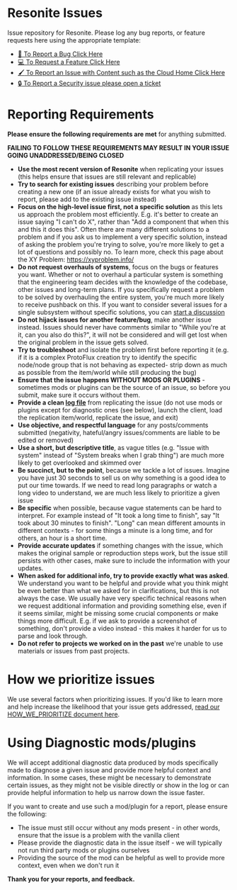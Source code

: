 # Resonite Issues
Issue repository for Resonite. Please log any bug reports, or feature requests here using the appropriate template:

- [:bug: To Report a Bug Click Here](https://github.com/Yellow-Dog-Man/Resonite-Issues/issues/new?assignees=shiftyscales&labels=bug&projects=&template=bug-report.yml)
- [:computer: To Request a Feature Click Here](https://github.com/Yellow-Dog-Man/Resonite-Issues/issues/new?assignees=shiftyscales&labels=enhancement&projects=&template=feature-request.yml)
- [:paintbrush: To Report an Issue with Content such as the Cloud Home Click Here](https://github.com/Yellow-Dog-Man/Resonite-Issues/issues/new?assignees=shiftyscales%2C+AegisTheWolf%2C+RyuviTheViali%2C+RueShejn&labels=content&projects=&template=content-issue.yml)
- [:lock: To Report a Security issue please open a ticket](https://support.resonite.com/)

# Reporting Requirements
**Please ensure the following requirements are met** for anything submitted.

**FAILING TO FOLLOW THESE REQUIREMENTS MAY RESULT IN YOUR ISSUE GOING UNADDRESSED/BEING CLOSED**

- **Use the most recent version of Resonite** when replicating your issues (this helps ensure that issues are still relevant and replicable)
- **Try to search for existing issues** describing your problem before creating a new one (if an issue already exists for what you wish to report, please add to the existing issue instead)
- **Focus on the high-level issue first, not a specific solution** as this lets us approach the problem most efficiently. E.g. it's better to create an issue saying "I can't do X", rather than "Add a component that when this and this it does this". Often there are many different solutions to a problem and if you ask us to implement a very specific solution, instead of asking the problem you're trying to solve, you're more likely to get a lot of questions and possibly no. To learn more, check this page about the XY Problem: https://xyproblem.info/
- **Do not request overhauls of systems**, focus on the bugs or features you want. Whether or not to overhaul a particular system is something that the engineering team decides with the knowledge of the codebase, other issues and long-term plans. If you specifically request a problem to be solved by overhauling the entire system, you're much more likely to receive pushback on this. If you want to consider several issues for a single subsystem without specific solutions, you can [start a discussion](https://github.com/Yellow-Dog-Man/Resonite-Issues/discussions)
- **Do not hijack issues for another feature/bug**, make another issue instead. Issues should never have comments similar to "While you're at it, can you also do this?", it will not be considered and will get lost when the original problem in the issue gets solved.
- **Try to troubleshoot** and isolate the problem first before reporting it (e.g. if it is a complex ProtoFlux creation try to identify the specific node/node group that is not behaving as expected- strip down as much as possible from the item/world while still producing the bug)
- **Ensure that the issue happens WITHOUT MODS OR PLUGINS** - sometimes mods or plugins can be the source of an issue, so before you submit, make sure it occurs without them.
- **Provide a clean [log file](https://wiki.resonite.com/Log_Files)** from replicating the issue (do not use mods or plugins except for diagnostic ones (see below), launch the client, load the replication item/world, replicate the issue, and exit)
- **Use objective, and respectful language** for any posts/comments submitted (negativity, hateful/angry issues/comments are liable to be edited or removed)
- **Use a short, but descriptive title**, as vague titles (e.g. "Issue with system" instead of "System breaks when I grab thing") are much more likely to get overlooked and skimmed over
- **Be succinct, but to the point**, because we tackle a lot of issues. Imagine you have just 30 seconds to sell us on why something is a good idea to put our time towards. If we need to read long paragraphs or watch a long video to understand, we are much less likely to prioritize a given issue
- **Be specific** when possible, because vague statements can be hard to interpret. For example instead of "It took a long time to finish", say "It took about 30 minutes to finish". "Long" can mean different amounts in different contexts - for some things a minute is a long time, and for others, an hour is a short time.
- **Provide accurate updates** if something changes with the issue, which makes the original sample or reproduction steps work, but the issue still persists with other cases, make sure to include the information with your updates.
- **When asked for additional info, try to provide exactly what was asked**. We understand you want to be helpful and provide what you think might be even better than what we asked for in clarifications, but this is not always the case. We usually have very specific technical reasons when we request additional information and providing something else, even if it seems similar, might be missing some crucial components or make things more difficult. E.g. if we ask to provide a screenshot of something, don't provide a video instead - this makes it harder for us to parse and look through.
- **Do not refer to projects we worked on in the past** we're unable to use materials or issues from past projects.

# How we prioritize issues
We use several factors when prioritizing issues. If you'd like to learn more and help increase the likelihood that your issue gets addressed, [read our HOW_WE_PRIORITIZE document here](HOW_WE_PRIORITIZE.md).

# Using Diagnostic mods/plugins
We will accept additional diagnostic data produced by mods specifically made to diagnose a given issue and provide more helpful context and information. In some cases, these might be necessary to demonstrate certain issues, as they might not be visible directly or show in the log or can provide helpful information to help us narrow down the issue faster.

If you want to create and use such a mod/plugin for a report, please ensure the following:
- The issue must still occur without any mods present - in other words, ensure that the issue is a problem with the vanilla client
- Please provide the diagnostic data in the issue itself - we will typically not run third party mods or plugins ourselves
- Providing the source of the mod can be helpful as well to provide more context, even when we don't run it

**Thank you for your reports, and feedback.**
